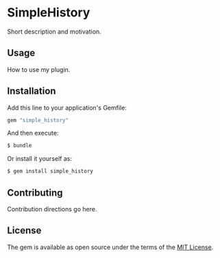 # SimpleHistory
Short description and motivation.

## Usage
How to use my plugin.

## Installation
Add this line to your application's Gemfile:

```ruby
gem "simple_history"
```

And then execute:
```bash
$ bundle
```

Or install it yourself as:
```bash
$ gem install simple_history
```

## Contributing
Contribution directions go here.

## License
The gem is available as open source under the terms of the [MIT License](https://opensource.org/licenses/MIT).
